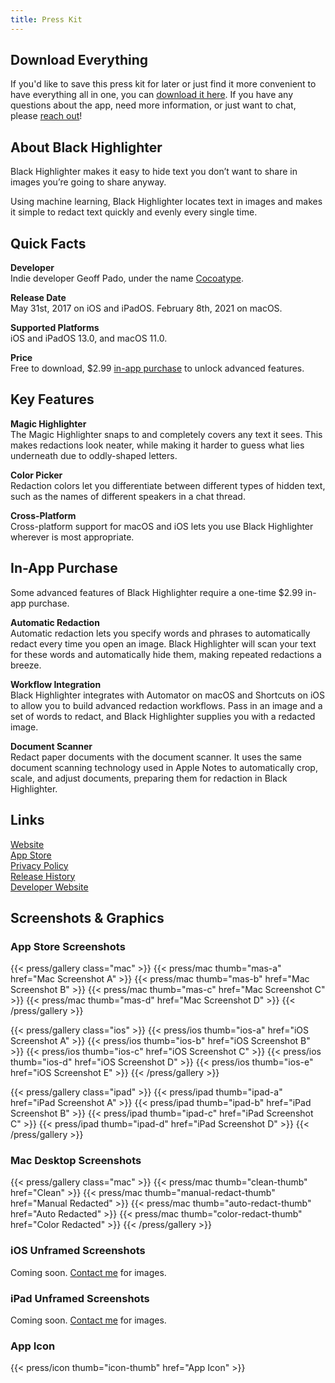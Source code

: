 ```yaml
---
title: Press Kit
---
```


## Download Everything

If you'd like to save this press kit for later or just find it more convenient to have everything all in one, you can [download it here](/press.zip). If you have any questions about the app, need more information, or just want to chat, please [reach out](mailto:hello@cocoatype.com)!

## About Black Highlighter

Black Highlighter makes it easy to hide text you don’t want to share in images you’re going to share anyway.

Using machine learning, Black Highlighter locates text in images and makes it simple to redact text quickly and evenly every single time.

## Quick Facts

**Developer**  
Indie developer Geoff Pado, under the name [Cocoatype](https://cocoatype.com).

**Release Date**  
May 31st, 2017 on iOS and iPadOS. February 8th, 2021 on macOS.

**Supported Platforms**  
iOS and iPadOS 13.0, and macOS 11.0.

**Price**  
Free to download, $2.99 [in-app purchase](#in-app-purchase) to unlock advanced features.

## Key Features

**Magic Highlighter**  
The Magic Highlighter snaps to and completely covers any text it sees. This makes redactions look neater, while making it harder to guess what lies underneath due to oddly-shaped letters.

**Color Picker**  
Redaction colors let you differentiate between different types of hidden text, such as the names of different speakers in a chat thread.

**Cross-Platform**  
Cross-platform support for macOS and iOS lets you use Black Highlighter wherever is most appropriate.

## In-App Purchase

Some advanced features of Black Highlighter require a one-time $2.99 in-app purchase.

**Automatic Redaction**  
Automatic redaction lets you specify words and phrases to automatically redact every time you open an image. Black Highlighter will scan your text for these words and automatically hide them, making repeated redactions a breeze.

**Workflow Integration**  
Black Highlighter integrates with Automator on macOS and Shortcuts on iOS to allow you to build advanced redaction workflows. Pass in an image and a set of words to redact, and Black Highlighter supplies you with a redacted image.

**Document Scanner**  
Redact paper documents with the document scanner. It uses the same document scanning technology used in Apple Notes to automatically crop, scale, and adjust documents, preparing them for redaction in Black Highlighter.

## Links

[Website](https://blackhighlighter.app)  
[App Store](https://itunes.apple.com/us/app/black-highlighter/id1215283742?ls=1&mt=8&at=11lrHm)  
[Privacy Policy](https://blackhighlighter.app/privacy)  
[Release History](https://blackhighlighter.app/releases)  
[Developer Website](https://cocoatype.com)

## Screenshots & Graphics

### App Store Screenshots

{{< press/gallery class="mac" >}}
{{< press/mac thumb="mas-a" href="Mac Screenshot A" >}}
{{< press/mac thumb="mas-b" href="Mac Screenshot B" >}}
{{< press/mac thumb="mas-c" href="Mac Screenshot C" >}}
{{< press/mac thumb="mas-d" href="Mac Screenshot D" >}}
{{< /press/gallery >}}

{{< press/gallery class="ios" >}}
{{< press/ios thumb="ios-a" href="iOS Screenshot A" >}}
{{< press/ios thumb="ios-b" href="iOS Screenshot B" >}}
{{< press/ios thumb="ios-c" href="iOS Screenshot C" >}}
{{< press/ios thumb="ios-d" href="iOS Screenshot D" >}}
{{< press/ios thumb="ios-e" href="iOS Screenshot E" >}}
{{< /press/gallery >}}

{{< press/gallery class="ipad" >}}
{{< press/ipad thumb="ipad-a" href="iPad Screenshot A" >}}
{{< press/ipad thumb="ipad-b" href="iPad Screenshot B" >}}
{{< press/ipad thumb="ipad-c" href="iPad Screenshot C" >}}
{{< press/ipad thumb="ipad-d" href="iPad Screenshot D" >}}
{{< /press/gallery >}}

### Mac Desktop Screenshots

{{< press/gallery class="mac" >}}
{{< press/mac thumb="clean-thumb" href="Clean" >}}
{{< press/mac thumb="manual-redact-thumb" href="Manual Redacted" >}}
{{< press/mac thumb="auto-redact-thumb" href="Auto Redacted" >}}
{{< press/mac thumb="color-redact-thumb" href="Color Redacted" >}}
{{< /press/gallery >}}

### iOS Unframed Screenshots

Coming soon. [Contact me](mailto:hello@cocoatype.com) for images.

### iPad Unframed Screenshots

Coming soon. [Contact me](mailto:hello@cocoatype.com) for images.

### App Icon

{{< press/icon thumb="icon-thumb" href="App Icon" >}}
